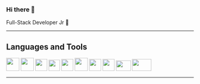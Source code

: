 ### Hi there 👋

Full-Stack Developer Jr 🚀
<hr/>

<h2>Languages and Tools</h2>
<div>
<img height="35" width="35" src="https://user-images.githubusercontent.com/72091118/114448947-92870580-9baa-11eb-8507-064cb1046754.png" />
<img height="35" width="35" src="https://user-images.githubusercontent.com/72091118/114449027-ae8aa700-9baa-11eb-80ea-c593f601cfa6.png" />
<img height="32" width="32" src="https://user-images.githubusercontent.com/72091118/114449189-d8dc6480-9baa-11eb-87e7-6876afad8183.png" />
<img height="30" width="30" src="https://user-images.githubusercontent.com/72091118/114448016-6c149a80-9ba9-11eb-932c-b0da3141d9a9.png" />
<img height="32" width="32" src="https://user-images.githubusercontent.com/72091118/114448060-76cf2f80-9ba9-11eb-889e-6bac124c18f0.png" />
<img height="35" width="35" src="https://user-images.githubusercontent.com/72091118/114448079-7cc51080-9ba9-11eb-99f5-29946cd66e63.png" />
<img height="32" width="32" src="https://symbols.getvecta.com/stencil_25/40_jest.5fde12ec22.png" />
<img height="32" width="32" src="https://duglasm.files.wordpress.com/2017/10/git_logo.png" />
<img height="28" width="40" src="https://upload.wikimedia.org/wikipedia/commons/thumb/2/27/PHP-logo.svg/2560px-PHP-logo.svg.png" />
<img height="32" width="52" src="https://1000marcas.net/wp-content/uploads/2020/11/MySQL-logo.png" />
</div>

<hr/>



<!--
**agustinricardo1/agustinricardo1** is a ✨ _special_ ✨ repository because its `README.md` (this file) appears on your GitHub profile.

    
Here are some ideas to get you started:

- 🔭 I’m currently working on ...
- 🌱 I’m currently learning ...
- 👯 I’m looking to collaborate on ...
- 🤔 I’m looking for help with ...
- 💬 Ask me about ...
- 📫 How to reach me: ...
- 😄 Pronouns: ...
- ⚡ Fun fact: ...
-->
